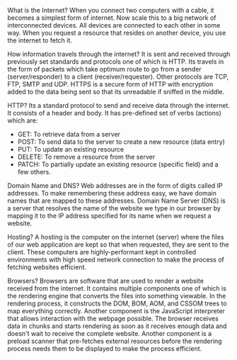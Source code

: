 What is the Internet?
When you connect two computers with a cable, it becomes a simplest form of internet. Now scale this to a big network of interconnected devices. All devices are connected to each other in some way. When you request a resource that resides on another device, you use the internet to fetch it.

How information travels through the internet?
It is sent and received through previously set standards and protocols one of which is HTTP. Its travels in the form of packets which take optimum route to go from a sender (server/responder) to a client (receiver/requester). Other protocols are TCP, FTP, SMTP and UDP. HTTPS is a secure form of HTTP with encryption added to the data being sent so that its unreadable if sniffed in the middle.

HTTP?
Its a standard protocol to send and receive data through the internet. It consists of a header and body. It has pre-defined set of verbs (actions) which are:
- GET: To retrieve data from a server
- POST: To send data to the server to create a new resource (data entry)
- PUT: To update an existing resource
- DELETE: To remove a resource from the server
- PATCH: To partially update an existing resource (specific field)
and a few others.

Domain Name and DNS?
Web addresses are in the form of digits called IP addresses. To make remembering these address easy, we have domain names that are mapped to these addresses. Domain Name Server (DNS) is a server that resolves the name of the website we type in our browser by mapping it to the IP address specified for its name when we request a website.

Hosting?
A hosting is the computer on the internet (server) where the files of our web application are kept so that when requested, they are sent to the client. These computers are highly-performant kept in controlled environments with high speed network connection to make the process of fetching websites efficient.

Browsers?
Browsers are software that are used to render a website received from the internet. It contains multiple components one of which is the rendering engine that converts the files into something viewable. In the rendering process, it constructs the DOM, BOM, AOM, and CSSOM trees to map everything correctly. Another component is the JavaScript interpreter that allows interaction with the webpage possible. The browser receives data in chunks and starts rendering as soon as it receives enough data and doesn't wait to receive the complete website. Another component is a preload scanner that pre-fetches external resources before the rendering process needs them to be displayed to make the process efficient.